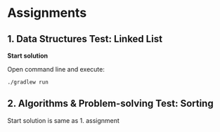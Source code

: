 # Assignments

## 1. Data Structures Test: Linked List

**Start solution**

Open command line and execute:

```
./gradlew run
```

## 2. Algorithms & Problem-solving Test: Sorting

Start solution is same as 1. assignment